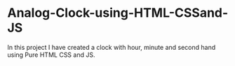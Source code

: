 # Analog-Clock-using-HTML-CSSand-JS
In this project I have created a clock with hour, minute and second hand using Pure HTML CSS and JS. 
